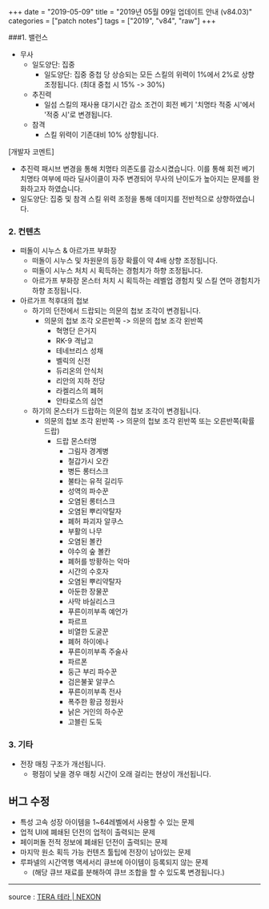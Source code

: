 +++
date = "2019-05-09"
title = "2019년 05월 09일 업데이트 안내 (v84.03)"
categories = ["patch notes"]
tags = ["2019", "v84", "raw"]
+++

###1. 밸런스
- 무사
  - 일도양단: 집중
    - 일도양단: 집중 중첩 당 상승되는 모든 스킬의 위력이 1%에서 2%로 상향 조정됩니다. (최대 중첩 시 15% -> 30%)
  - 추진력
    - 일섬 스킬의 재사용 대기시간 감소 조건이 회전 베기 '치명타 적중 시'에서 '적중 시'로 변경됩니다.
  - 참격
    - 스킬 위력이 기존대비 10% 상향됩니다.

[개발자 코멘트]
- 추진력 패시브 변경을 통해 치명타 의존도를 감소시켰습니다. 이를 통해 회전 베기 치명타 여부에 따라 딜사이클이 자주 변경되어 무사의 난이도가 높아지는 문제를 완화하고자 하였습니다.
- 일도양단: 집중 및 참격 스킬 위력 조정을 통해 데미지를 전반적으로 상향하였습니다.

### 2. 컨텐츠
- 떠돌이 시누스 & 아르가프 부화장
  - 떠돌이 시누스 및 차원문의 등장 확률이 약 4배 상향 조정됩니다.
  - 떠돌이 시누스 처치 시 획득하는 경험치가 하향 조정됩니다.
  - 아르가프 부화장 몬스터 처치 시 획득하는 레벨업 경험치 및 스킬 연마 경험치가 하향 조정됩니다.
- 아르가프 척후대의 첩보
  - 하기의 던전에서 드랍되는 의문의 첩보 조각이 변경됩니다.
    - 의문의 첩보 조각 오른반쪽 -> 의문의 첩보 조각 왼반쪽
      - 혁명단 은거지
      - RK-9 격납고
      - 테네브리스 성채
      - 벨릭의 신전
      - 듀리온의 안식처
      - 리안의 지하 전당
      - 라켈리스의 폐허
      - 안타로스의 심연
  - 하기의 몬스터가 드랍하는 의문의 첩보 조각이 변경됩니다.
    - 의문의 첩보 조각 왼반쪽 -> 의문의 첩보 조각 왼반쪽 또는 오른반쪽(확률 드랍)
      - 드랍 몬스터명
        - 그림자 경계병
        - 철갑가시 오칸
        - 병든 롱터스크
        - 불타는 유적 길리두
        - 성역의 파수꾼
        - 오염된 롱터스크
        - 오염된 뿌리약탈자
        - 폐허 파괴자 알쿠스
        - 부활의 나무
        - 오염된 볼칸
        - 야수의 숲 볼칸
        - 폐허를 방황하는 악마
        - 시간의 수호자
        - 오염된 뿌리약탈자
        - 아둔한 장물꾼
        - 사막 바실리스크
        - 푸른이끼부족 예언가
        - 파르프
        - 비열한 도굴꾼
        - 폐허 하이에나
        - 푸른이끼부족 주술사
        - 파르폰
        - 둥근 부리 파수꾼
        - 검은불꽃 알쿠스
        - 푸른이끼부족 전사
        - 폭주한 황금 정원사
        - 낡은 거인의 하수꾼
        - 고블린 도둑

### 3. 기타
- 전장 매칭 구조가 개선됩니다.
  - 평점이 낮을 경우 매칭 시간이 오래 걸리는 현상이 개선됩니다.

## 버그 수정

- 특성 고속 성장 아이템을 1~64레벨에서 사용할 수 있는 문제
- 업적 UI에 폐쇄된 던전의 업적이 출력되는 문제
- 페이퍼돌 전적 정보에 폐쇄된 던전이 출력되는 문제
- 마지막 원소 획득 가능 컨텐츠 툴팁에 전장이 남아있는 문제
- 루파넬의 시간역행 액세서리 큐브에 아이템이 등록되지 않는 문제
  - (해당 큐브 재료를 분해하여 큐브 조합을 할 수 있도록 변경됩니다.)

----

source : [TERA 테라 | NEXON](http://tera.nexon.com/news/update/view.aspx?n4articlesn=392)
